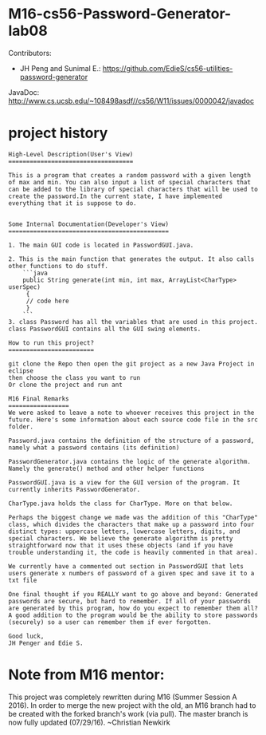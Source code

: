 M16-cs56-Password-Generator-lab08
=============================

Contributors:

* JH Peng and Sunimal E.: https://github.com/EdieS/cs56-utilities-password-generator

JavaDoc: http://www.cs.ucsb.edu/~108498asdf//cs56/W11/issues/0000042/javadoc


project history
===============

```
High-Level Description(User's View)
===================================

This is a program that creates a random password with a given length of max and min. You can also input a list of special characters that can be added to the library of special characters that will be used to create the password.In the current state, I have implemented everything that it is suppose to do.


Some Internal Documentation(Developer's View)
=============================================

1. The main GUI code is located in PasswordGUI.java. 

2. This is the main function that generates the output. It also calls other functions to do stuff.
    ```java
	public String generate(int min, int max, ArrayList<CharType> userSpec)
	 {
	 // code here 
	 }
    ```
3. class Password has all the variables that are used in this project.  class PasswordGUI contains all the GUI swing elements.

How to run this project?
========================

git clone the Repo then open the git project as a new Java Project in eclipse
then choose the class you want to run
Or clone the project and run ant

M16 Final Remarks
=================
We were asked to leave a note to whoever receives this project in the future. Here's some information about each source code file in the src folder.

Password.java contains the definition of the structure of a password, namely what a password contains (its definition)

PasswordGenerator.java contains the logic of the generate algorithm. Namely the generate() method and other helper functions

PasswordGUI.java is a view for the GUI version of the program. It currently inherits PasswordGenerator.

CharType.java holds the class for CharType. More on that below.

Perhaps the biggest change we made was the addition of this "CharType" class, which divides the characters that make up a password into four distinct types: uppercase letters, lowercase letters, digits, and special characters. We believe the generate algorithm is pretty straightforward now that it uses these objects (and if you have trouble understanding it, the code is heavily commented in that area).

We currently have a commented out section in PasswordGUI that lets users generate x numbers of password of a given spec and save it to a txt file

One final thought if you REALLY want to go above and beyond: Generated passwords are secure, but hard to remember. If all of your passwords are generated by this program, how do you expect to remember them all? A good addition to the program would be the ability to store passwords (securely) so a user can remember them if ever forgotten.

Good luck,
JH Penger and Edie S.

```

# Note from M16 mentor:
This project was completely rewritten during M16 (Summer Session A 2016). In order to merge the new project with the old, an M16 branch had to be created with the forked branch's work (via pull). The master branch is now fully updated (07/29/16).
~Christian Newkirk 
